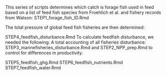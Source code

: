 This series of scripts determines which catch is forage fish used in feed
based on a list of feed fish species from Froehlich et al. and fishery records from Watson:
STEP1_forage_fish_ID.Rmd


The total pressure of global feed fish fisheries are then determined:

STEP4_feedfish_disturbance.Rmd
To calculate feedfish disturbance, we needed the following:
A total accounting of all fisheries disturbance: STEP3_marinefisheries_disturbance.Rmd and STEP2_NPP_prep.Rmd to control for differences in productivity.

STEP5_feedfish_ghg.Rmd
STEP6_feedfish_nutrients.Rmd
STEP7_feedfish_water.Rmd




